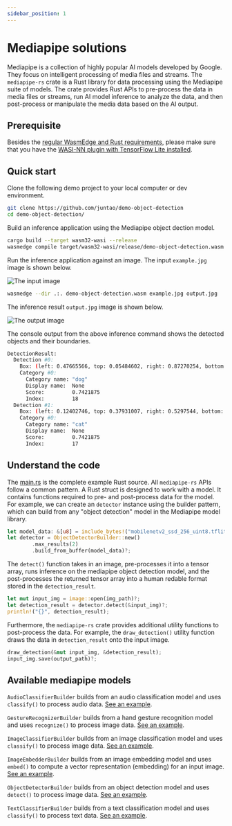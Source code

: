 ```yaml
---
sidebar_position: 1
---
```


# Mediapipe solutions

Mediapipe is a collection of highly popular AI models developed by Google. They focus on intelligent processing of media files
and streams. The `mediapipe-rs` crate is a Rust library for data processing using the Mediapipe suite of models. The crate provides
Rust APIs to pre-process the data in media files or streams, run AI model inference to analyze the data, and then post-process
or manipulate the media data based on the AI output.

## Prerequisite

Besides the [regular WasmEdge and Rust requirements](../../rust/setup.md), please make sure that you have the [WASI-NN plugin with TensorFlow Lite installed](../../../start/install.md#wasi-nn-plug-in-with-tensorflow-lite-backend).

## Quick start

Clone the following demo project to your local computer or dev environment.

```bash
git clone https://github.com/juntao/demo-object-detection
cd demo-object-detection/
```

Build an inference application using the Mediapipe object dection model.

```bash
cargo build --target wasm32-wasi --release
wasmedge compile target/wasm32-wasi/release/demo-object-detection.wasm demo-object-detection.wasm
```

Run the inference application against an image. The input `example.jpg` image is shown below.

![The input image](https://raw.githubusercontent.com/juntao/demo-object-detection/main/example.jpg)

```bash
wasmedge --dir .:. demo-object-detection.wasm example.jpg output.jpg
```

The inference result `output.jpg` image is shown below.

![The output image](https://raw.githubusercontent.com/WasmEdge/mediapipe-rs/main/assets/doc/cat_and_dog_detection.jpg)

The console output from the above inference command shows the detected objects and their boundaries.

```bash
DetectionResult:
  Detection #0:
    Box: (left: 0.47665566, top: 0.05484602, right: 0.87270254, bottom: 0.87143743)
    Category #0:
      Category name: "dog"
      Display name:  None
      Score:         0.7421875
      Index:         18
  Detection #1:
    Box: (left: 0.12402746, top: 0.37931007, right: 0.5297544, bottom: 0.8517805)
    Category #0:
      Category name: "cat"
      Display name:  None
      Score:         0.7421875
      Index:         17
```

## Understand the code

The [main.rs](https://github.com/juntao/demo-object-detection/blob/main/src/main.rs) is the complete example Rust source. 
All `mediapipe-rs` APIs follow a common pattern. A Rust struct is designed to work with a model. It contains functions
required to pre- and post-process data for the model. For example, we can create an `detector` instance
using the builder pattern, which can build from any "object detection" model in the Mediapipe model library.

```rust
let model_data: &[u8] = include_bytes!("mobilenetv2_ssd_256_uint8.tflite");
let detector = ObjectDetectorBuilder::new()
        .max_results(2)
        .build_from_buffer(model_data)?;
```

The `detect()` function takes in an image, pre-processes it into a tensor array, runs inference on the mediapipe object detection model,
and the post-processes the returned tensor array into a human redable format stored in the `detection_result`.

```rust
let mut input_img = image::open(img_path)?;
let detection_result = detector.detect(&input_img)?;
println!("{}", detection_result);
```

Furthermore, the `mediapipe-rs` crate provides additional utility functions to post-process the data. For example,
the `draw_detection()` utility function draws the data in `detection_result` onto the input image.

```rust
draw_detection(&mut input_img, &detection_result);
input_img.save(output_path)?;
```

## Available mediapipe models

`AudioClassifierBuilder` builds from an audio classification model and uses `classify()` to process audio data. [See an example](https://github.com/WasmEdge/mediapipe-rs/blob/main/examples/audio_classification.rs).

`GestureRecognizerBuilder` builds from a hand gesture recognition model and uses `recognize()` to process image data. [See an example](https://github.com/WasmEdge/mediapipe-rs/blob/main/examples/gesture_recognition.rs).

`ImageClassifierBuilder` builds from an image classification model and uses `classify()` to process image data. [See an example](https://github.com/WasmEdge/mediapipe-rs/blob/main/examples/image_classification.rs).

`ImageEmbedderBuilder` builds from an image embedding model and uses `embed()` to compute a vector representation (embedding) for an input image. [See an example](https://github.com/WasmEdge/mediapipe-rs/blob/main/examples/image_embedding.rs).

`ObjectDetectorBuilder` builds from an object detection model and uses `detect()` to process image data. [See an example](https://github.com/WasmEdge/mediapipe-rs/blob/main/examples/object_detection.rs).

`TextClassifierBuilder` builds from a text classification model and uses `classify()` to process text data. [See an example](https://github.com/WasmEdge/mediapipe-rs/blob/main/examples/text_classification.rs).
